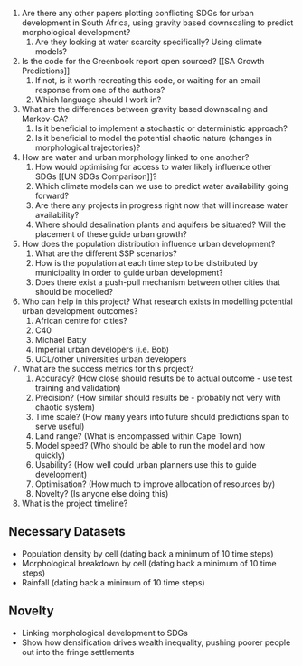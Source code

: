 1. Are there any other papers plotting conflicting SDGs for urban development in South Africa, using gravity based downscaling to predict morphological development?
	1. Are they looking at water scarcity specifically? Using climate models?
2. Is the code for the Greenbook report open sourced? [[SA Growth Predictions]]
	1. If not, is it worth recreating this code, or waiting for an email response from one of the authors?
	2. Which language should I work in?
3. What are the differences between gravity based downscaling and Markov-CA?
	1. Is it beneficial to implement a stochastic or deterministic approach?
	2. Is it beneficial to model the potential chaotic nature (changes in morphological trajectories)?
4. How are water and urban morphology linked to one another?
	1. How would optimising for access to water likely influence other SDGs [[UN SDGs Comparison]]?
	2. Which climate models can we use to predict water availability going forward?
	3. Are there any projects in progress right now that will increase water availability?
	4. Where should desalination plants and aquifers be situated? Will the placement of these guide urban growth?
5. How does the population distribution influence urban development?
	1. What are the different SSP scenarios?
	2. How is the population at each time step to be distributed by municipality in order to guide urban development?
	3. Does there exist a push-pull mechanism between other cities that should be modelled?
6. Who can help in this project? What research exists in modelling potential urban development outcomes?
	1. African centre for cities?
	2. C40
	3. Michael Batty
	4. Imperial urban developers (i.e. Bob)
	5. UCL/other universities urban developers
7. What are the success metrics for this project?
	1. Accuracy? (How close should results be to actual outcome - use test training and validation)
	2. Precision? (How similar should results be - probably not very with chaotic system)
	3. Time scale? (How many years into future should predictions span to serve useful)
	4. Land range? (What is encompassed within Cape Town)
	5. Model speed? (Who should be able to run the model and how quickly)
	6. Usability? (How well could urban planners use this to guide development)
	7. Optimisation? (How much to improve allocation of resources by)
	8. Novelty? (Is anyone else doing this)
8. What is the project timeline?

## Necessary Datasets

- Population density by cell (dating back a minimum of 10 time steps)
- Morphological breakdown by cell (dating back a minimum of 10 time steps)
- Rainfall (dating back a minimum of 10 time steps)

## Novelty

- Linking morphological development to SDGs
- Show how densification drives wealth inequality, pushing poorer people out into the fringe settlements